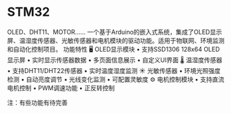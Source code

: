 # STM32
OLED、DHT11、MOTOR......
一个基于Arduino的嵌入式系统，集成了OLED显示屏、温湿度传感器、光敏传感器和电机模块的驱动功能。适用于物联网、环境监测和自动化控制项目。
功能特性
🖥️ OLED显示模块
• 支持SSD1306 128x64 OLED显示屏
• 实时显示传感器数据
• 多页面信息展示
• 自定义UI界面
🌡️ 温湿度传感器
• 支持DHT11/DHT22传感器
• 实时温度湿度监测
☀️ 光敏传感器
• 环境光照强度检测
• 自动亮度调节
• 光线变化监测
• 可配置灵敏度
⚙️ 电机控制模块
• 支持直流电机控制
• PWM调速功能
• 正反转控制



注：有些功能有待完善



